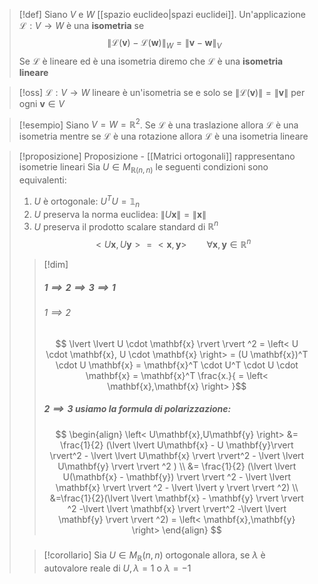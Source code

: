 >[!def]
>Siano $V$ e $W$ [[spazio euclideo|spazi euclidei]]. Un'applicazione $\mathcal{L} : V \to W$ è una **isometria** se $$\|\mathcal{L}(\mathbf{v})-\mathcal{L}(\mathbf{w})\|_{W} = \|\mathbf{v} - \mathbf{w}\|_{V}$$
>Se $\mathcal{L}$ è lineare ed è una isometria diremo che $\mathcal{L}$ è una **isometria lineare**

>[!oss]
>$\mathcal{L} : V \to W$ lineare è un'isometria se e solo se $\|\mathcal{L}(\mathbf{v})\| = \|\mathbf{v}\|$ per ogni $\mathbf{v} \in V$

>[!esempio]
>Siano $V = W = \mathbb{R}^2$. Se $\mathcal{L}$ è una traslazione allora $\mathcal{L}$ è una isometria mentre se $\mathcal{L}$ è una rotazione allora $\mathcal{L}$ è una isometria lineare


>[!proposizione] Proposizione - [[Matrici ortogonali]] rappresentano isometrie lineari
> Sia $U \in M_{\mathbb{R}(n,n)}$ le seguenti condizioni sono equivalenti:
>  1. $U$ è ortogonale: $U^TU = \mathbb{1}_{n}$
>  2. $U$ preserva la norma euclidea: $\|U \mathbf{x}\| = \|\mathbf{x}\|$
>  3. $U$ preserva il prodotto scalare standard di $\mathbb{R}^n$
>    $$ <U\mathbf{x}, U\mathbf{y}> = <\mathbf{x},\mathbf{y}> \qquad \forall\mathbf{x},\mathbf{y} \in \mathbb{R}^n$$
> 
>>[!dim]
>>##### $1 \implies 2 \implies 3 \implies 1$
>>###### $1 \implies 2$
>>$$ \lvert \lvert U \cdot \mathbf{x} \rvert  \rvert ^2 = \left< U \cdot \mathbf{x}, U \cdot \mathbf{x} \right> = (U \mathbf{x})^T \cdot U \mathbf{x} = \mathbf{x}^T \cdot U^T \cdot U \cdot \mathbf{x} = \mathbf{x}^T \frac{x.}{ = \left< \mathbf{x},\mathbf{x} \right> }$$
>>##### $2 \implies 3$ usiamo la formula di polarizzazione:
>> $$ \begin{align}
>>\left< U\mathbf{x},U\mathbf{y} \right> &= \frac{1}{2} (\lvert \lvert U\mathbf{x} -  U \mathbf{y}\rvert  \rvert^2 - \lvert \lvert  U\mathbf{x} \rvert  \rvert^2 - \lvert \lvert U\mathbf{y} \rvert  \rvert ^2  ) \\
>>&= \frac{1}{2} (\lvert \lvert U(\mathbf{x} - \mathbf{y}) \rvert  \rvert ^2 - \lvert \lvert  \mathbf{x} \rvert  \rvert ^2 - \lvert \lvert y \rvert  \rvert ^2) \\
> &=\frac{1}{2}(\lvert \lvert \mathbf{x} - \mathbf{y} \rvert  \rvert ^2 -\lvert \lvert \mathbf{x} \rvert  \rvert^2 -\lvert \lvert \mathbf{y} \rvert  \rvert ^2) = \left< \mathbf{x},\mathbf{y} \right> 
>>\end{align} $$
>>##### 
>
>>[!corollario]
>>Sia $U \in M_{\mathbb{R}}(n,n)$ ortogonale allora, se $\lambda$ è autovalore reale di $U, \lambda =1$ o $\lambda = -1$


